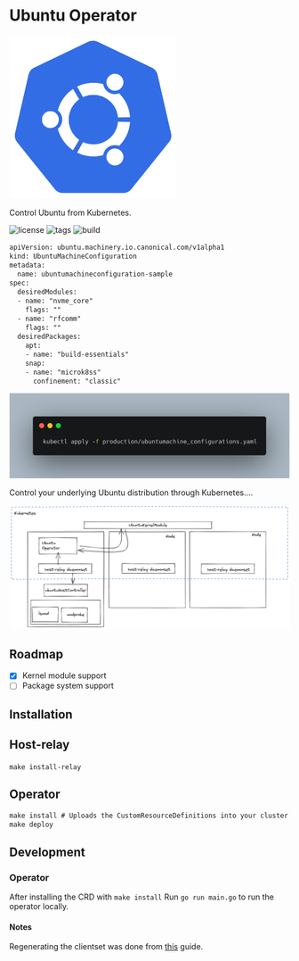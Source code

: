 # Ubuntu Operator

<img src="images/ubuntunetes.png" width="300">

Control Ubuntu from Kubernetes.

![license](https://img.shields.io/github/license/cloud-native-skunkworks/ubuntu-operator)
![tags](https://img.shields.io/github/v/tag/cloud-native-skunkworks/ubuntu-operator)
![build](https://img.shields.io/github/workflow/status/cloud-native-skunkworks/ubuntu-operator/Docker%20Image%20CI)

```
apiVersion: ubuntu.machinery.io.canonical.com/v1alpha1
kind: UbuntuMachineConfiguration
metadata:
  name: ubuntumachineconfiguration-sample
spec:
  desiredModules:
  - name: "nvme_core"
    flags: ""
  - name: "rfcomm"
    flags: ""
  desiredPackages:
    apt:
    - name: "build-essentials"
    snap:
    - name: "microk8ss"
      confinement: "classic"
```


![modules](images/carbon.png)


Control your underlying Ubuntu distribution through Kubernetes....

![arch](images/arch.png)

## Roadmap

- [x] Kernel module support
- [ ] Package system support

## Installation

## Host-relay

`make install-relay`

## Operator 
```
make install # Uploads the CustomResourceDefinitions into your cluster
make deploy
```


## Development

### Operator 

After installing the CRD with `make install`
Run `go run main.go` to run the operator locally.


#### Notes

Regenerating the clientset was done from [this](https://www.fatalerrors.org/a/writing-crd-by-mixing-kubeuilder-and-code-generator.html) guide.
